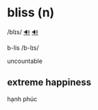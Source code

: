 # bliss (n)

/blɪs/ [🔊](https://www.oxfordlearnersdictionaries.com/media/english/uk_pron/b/bli/bliss/bliss__gb_2.mp3) [🔊](https://www.oxfordlearnersdictionaries.com/media/english/us_pron/b/bli/bliss/bliss__us_1.mp3)

b-lis /b-lɪs/

uncountable

## extreme happiness

hạnh phúc